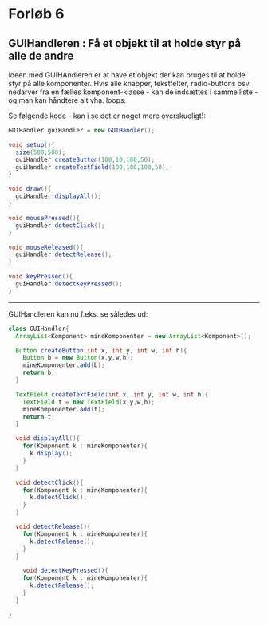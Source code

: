 # Forløb 6
## GUIHandleren : Få et objekt til at holde styr på alle de andre

Ideen med GUIHAndleren er at have et objekt der kan bruges til at holde styr på alle komponenter.
Hvis alle knapper, tekstfelter, radio-buttons osv. nedarver fra en fælles komponent-klasse - kan de indsættes i samme liste - og man kan håndtere alt vha. loops.                     

Se følgende kode - kan i se det er noget mere overskueligt!:                   


```java
GUIHandler guiHandler = new GUIHandler();

void setup(){
  size(500,500);
  guiHandler.createButton(100,10,100,50);
  guiHandler.createTextField(100,100,100,50);
}

void draw(){
  guiHandler.displayAll();
}

void mousePressed(){
  guiHandler.detectClick();
}

void mouseReleased(){
  guiHandler.detectRelease();
}

void keyPressed(){
  guiHandler.detectKeyPressed();
}
```

----------------------------------------------------------------------

GUIHandleren kan nu f.eks. se således ud:


```java
class GUIHandler{
  ArrayList<Komponent> mineKomponenter = new ArrayList<Komponent>();

  Button createButton(int x, int y, int w, int h){
    Button b = new Button(x,y,w,h);
    mineKomponenter.add(b);
    return b;
  }

  TextField createTextField(int x, int y, int w, int h){
    TextField t = new TextField(x,y,w,h);
    mineKomponenter.add(t);
    return t;  
  }

  void displayAll(){
    for(Komponent k : mineKomponenter){
      k.display();
    }
  }

  void detectClick(){
    for(Komponent k : mineKomponenter){
      k.detectClick();
    }
  }

  void detectRelease(){
    for(Komponent k : mineKomponenter){
      k.detectRelease();
    }  
  }

    void detectKeyPressed(){
    for(Komponent k : mineKomponenter){
      k.detectRelease();
    }  
  }

}
```
